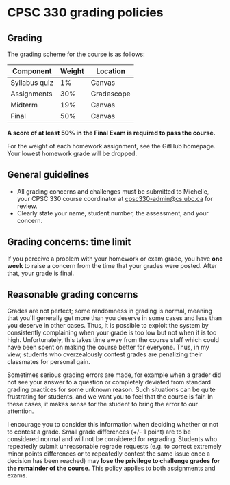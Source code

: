 # CPSC 330 grading policies

## Grading
 
The grading scheme for the course is as follows:

| Component   | Weight          | Location   |
|-------------|-----------------|------------|
| Syllabus quiz |   1%           | Canvas | 
| Assignments |     30%         | Gradescope |
| Midterm     |     19%         | Canvas |
| Final       |     50%         | Canvas |

**A score of at least 50% in the Final Exam is required to pass the course.**

For the weight of each homework assignment, see the GitHub homepage. Your lowest homework grade will be dropped.

## General guidelines
- All grading concerns and challenges must be submitted to Michelle, your CPSC 330 course coordinator at cpsc330-admin@cs.ubc.ca for review. 
- Clearly state your name, student number, the assessment, and your concern.

## Grading concerns: time limit
If you perceive a problem with your homework or exam grade, you have **one week** to raise a concern from the time that your grades were posted. After that, your grade is final.

## Reasonable grading concerns
Grades are not perfect; some randomness in grading is normal, meaning that you'll generally get more than you deserve in some cases and less than you deserve in other cases. Thus, it is possible to exploit the system by consistently complaining when your grade is too low but not when it is too high. Unfortunately, this takes time away from the course staff which could have been spent on making the course better for everyone. Thus, in my view, students who overzealously contest grades are penalizing their classmates for personal gain.

Sometimes serious grading errors are made, for example when a grader did not see your answer to a question or completely deviated from standard grading practices for some unknown reason. Such situations can be quite frustrating for students, and we want you to feel that the course is fair. In these cases, it makes sense for the student to bring the error to our attention.

I encourage you to consider this information when deciding whether or not to contest a grade. Small grade differences (+/- 1 point) are to be considered normal and will not be considered for regrading. Students who repeatedly submit unreasonable regrade requests (e.g. to correct extremely minor points differences or to repeatedly contest the same issue once a decision has been reached) may **lose the privilege to challenge grades for the remainder of the course**. This policy applies to both assignments and exams.
